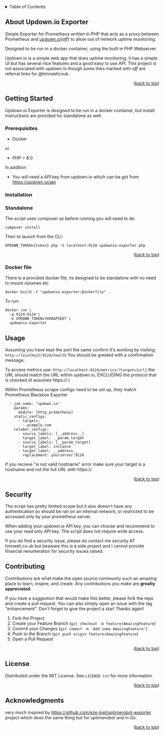 <!-- TABLE OF CONTENTS -->
<details>
  <summary>Table of Contents</summary>
  <ol>
    <li>
      <a href="#about-the-project">About The Project</a>
    </li>
    <li>
      <a href="#getting-started">Getting Started</a>
      <ul>
        <li><a href="#prerequisites">Prerequisites</a></li>
        <li><a href="#installation">Installation</a></li>
      </ul>
    </li>
    <li><a href="#usage">Usage</a></li>
    <li><a href="#security">Security</a></li>
    <li><a href="#contributing">Contributing</a></li>
    <li><a href="#license">License</a></li>
  </ol>
</details>



<!-- ABOUT THE PROJECT -->
## About Updown.io Exporter

Simple Exporter for Prometheus written in PHP that acts as a proxy between Prometheus and [updown.io](https://updown.io/r/vRtA2)(*aff*) to allow out of network uptime monitoring.

Designed to be run in a docker container, using the built in PHP Webserver.

Updown.io is a simple web app that does uptime monitoring, it has a simple UI but has several nice features and a good easy to use API. This project is not associated with updown.io though some links marked with *aff* are referral links for @timnashcouk. 

<p align="right">(<a href="#top">back to top</a>)</p>



<!-- GETTING STARTED -->
## Getting Started

Updown.io Exporter is designed to be run in a docker container, but install instructions are provided for standalone as well.

### Prerequisites
- Docker 

or

- PHP > 8.0

In addition

- You will need a API key from updown.io which can be got from https://updown.io/api


### Installation

### Standalone
The script uses composer so before running you will need to do:

```composer install ```

Then to launch from the CLI:

```UPDOWN_TOKEN={token} php -S localhost:9128 updownio-exporter.php```

<p align="right">(<a href="#top">back to top</a>)</p>

### Docker file
There is a provided docker file, its designed to be standalone with no need to mount volumes etc

```docker build -t "updownio-exporter:Dockerfile" .```

To run:

```
docker run \
  -p 9124:9124 \
  -e UPDOWN_TOKEN=YOURAPIKEY \
  updownio-exporter
```


<!-- USAGE EXAMPLES -->
## Usage
Assuming you have kept the port the same confirm it's working by visiting:
```http://localhost/9124/health```
You should be greated with a confirmation message.

To access metrics use:
```http://localhost:9124/metrics/?target={url}```
the URL should match the URL within updown.io, EXCLUDING the protocol that is checked (it assumes https:// )

Within Prometheus scrape configs need to be set up, they match Prometheus Blackbox Exporter

```
  - job_name: "updown.io"
    params:
      module: [http_prometheus]
    static_configs:
      - targets:
        - example.com
    relabel_configs:
      - source_labels: [__address__]
        target_label: __param_target
      - source_labels: [__param_target]
        target_label: instance
      - target_label: __address__
        replacement: yourserver:9124
```
If you recieve "is not valid hostname" error make sure your target is a hostname and not the full URL with https://.

<p align="right">(<a href="#top">back to top</a>)</p>

<!-- SECURITY -->
## Security

The script has pretty limited scope but it also doesn't have any authentication so should be ran on an internal network, or restricted to be accessed only by your prometheus server.

When adding your updown.io API key, you can choose and recommend to use your read only API key. The script does not require write access.

If you do find a security issue, please do contact me security AT timnash.co.uk but beaware this is a side project and I cannot provide financial renumeration for security issues raised.

<!-- CONTRIBUTING -->
## Contributing

Contributions are what make the open source community such an amazing place to learn, inspire, and create. Any contributions you make are **greatly appreciated**.

If you have a suggestion that would make this better, please fork the repo and create a pull request. You can also simply open an issue with the tag "enhancement".
Don't forget to give the project a star! Thanks again!

1. Fork the Project
2. Create your Feature Branch (`git checkout -b feature/AmazingFeature`)
3. Commit your Changes (`git commit -m 'Add some AmazingFeature'`)
4. Push to the Branch (`git push origin feature/AmazingFeature`)
5. Open a Pull Request

<p align="right">(<a href="#top">back to top</a>)</p>



<!-- LICENSE -->
## License

Distributed under the MIT License. See `LICENSE.txt` for more information.

<p align="right">(<a href="#top">back to top</a>)</p>



<!-- ACKNOWLEDGMENTS -->
## Acknowledgments

very much inspired by https://github.com/eze-kiel/uptimerobot-exporter project which does the same thing but for uptimerobot and in Go.

<p align="right">(<a href="#top">back to top</a>)</p>


